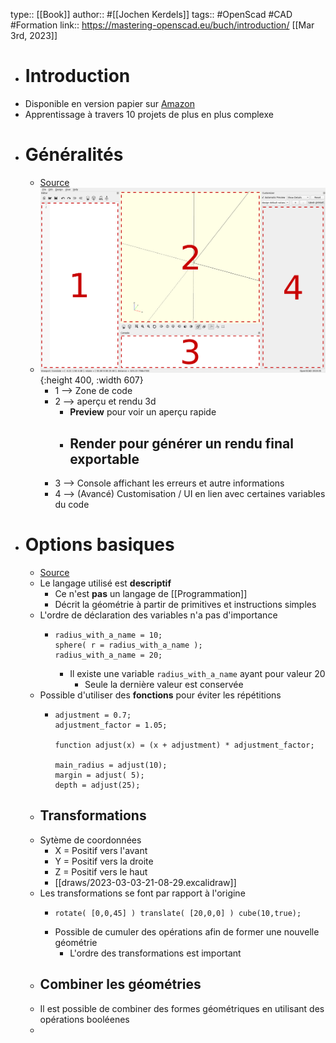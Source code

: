 type:: [[Book]]
author:: #[[Jochen Kerdels]]
tags:: #OpenScad #CAD #Formation 
link:: https://mastering-openscad.eu/buch/introduction/
[[Mar 3rd, 2023]]

- # Introduction
- Disponible en version papier sur [Amazon](https://www.amazon.com/dp/3753458589)
- Apprentissage à travers 10 projets de plus en plus complexe
- # Généralités
	- [Source](https://mastering-openscad.eu/buch/gui-overview/)
	- ![overviewOpenscad.png](../assets/overviewOpenscad_1677872956181_0.png){:height 400, :width 607}
		- 1 --> Zone de code
		- 2 --> aperçu et rendu 3d
			- **Preview** pour voir un aperçu rapide
			- **Render** pour générer un rendu final exportable
				-
		- 3 --> Console affichant les erreurs et autre informations
		- 4 --> (Avancé) Customisation / UI en lien avec certaines variables du code
- # Options basiques
	- [Source](https://mastering-openscad.eu/buch/basic_ops_and_structure/)
	- Le langage utilisé est **descriptif**
		- Ce n'est **pas** un langage de [[Programmation]]
		- Décrit la géométrie à partir de primitives et instructions simples
	- L'ordre de déclaration des variables n'a pas d'importance
		- ```openscad
		  radius_with_a_name = 10;
		  sphere( r = radius_with_a_name );
		  radius_with_a_name = 20;
		  ```
			- Il existe une variable `radius_with_a_name` ayant pour valeur 20
				- Seule la dernière valeur est conservée
	- Possible d'utiliser des **fonctions** pour éviter les répétitions
		- ```openscad
		  adjustment = 0.7;
		  adjustment_factor = 1.05;
		  
		  function adjust(x) = (x + adjustment) * adjustment_factor;
		  
		  main_radius = adjust(10);
		  margin = adjust( 5);
		  depth = adjust(25);
		  ```
	- ## Transformations
	- Sytème de coordonnées
		- X = Positif vers l'avant
		- Y = Positif vers la droite
		- Z = Positif vers le haut
		- [[draws/2023-03-03-21-08-29.excalidraw]]
	- Les transformations se font par rapport à l'origine
		- ```openscad
		  rotate( [0,0,45] ) translate( [20,0,0] ) cube(10,true);
		  ```
		- Possible de cumuler des opérations afin de former une nouvelle géométrie
			- L'ordre des transformations est important
	- ## Combiner les géométries
	- Il est possible de combiner des formes géométriques en utilisant des opérations booléenes
	-